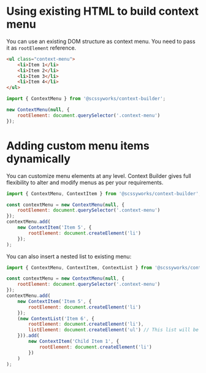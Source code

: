 # Using existing HTML to build context menu

You can use an existing DOM structure as context menu. You need to pass it as ``rootElement`` reference.

```html
<ul class="context-menu">
    <li>Item 1</li>
    <li>Item 2</li>
    <li>Item 3</li>
    <li>Item 4</li>
</ul>
```

```js
import { ContextMenu } from '@scssyworks/context-builder';

new ContextMenu(null, {
    rootElement: document.querySelector('.context-menu')
});
```

# Adding custom menu items dynamically

You can customize menu elements at any level. Context Builder gives full flexibility to alter and modify menus as per your requirements.

```js
import { ContextMenu, ContextItem } from '@scssyworks/context-builder';

const contextMenu = new ContextMenu(null, {
    rootElement: document.querySelector('.context-menu')
});
contextMenu.add(
    new ContextItem('Item 5', {
        rootElement: document.createElement('li')
    });
);
```

You can also insert a nested list to existing menu:

```js
import { ContextMenu, ContextItem, ContextList } from '@scssyworks/context-builder';

const contextMenu = new ContextMenu(null, {
    rootElement: document.querySelector('.context-menu')
});
contextMenu.add(
    new ContextItem('Item 5', {
        rootElement: document.createElement('li')
    });
    (new ContextList('Item 6', {
        rootElement: document.createElement('li'),
        listElement: document.createElement('ul') // This list will be used to insert nested li items
    })).add(
        new ContextItem('Child Item 1', {
            rootElement: document.createElement('li')
        })
    )
);
```